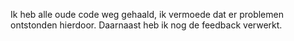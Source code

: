 Ik heb alle oude code weg gehaald, ik vermoede dat er problemen ontstonden hierdoor. Daarnaast heb ik nog de feedback verwerkt. 
